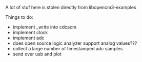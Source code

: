 
A lot of stuf here is stolen directly from libopencm3-examples

Things to do:
- implement _write into cdcacm
- implement clock
- implement adc
- does open source logic analyzer support analog values???
- collect a large number of timestamped adc samples
- send over usb and plot

